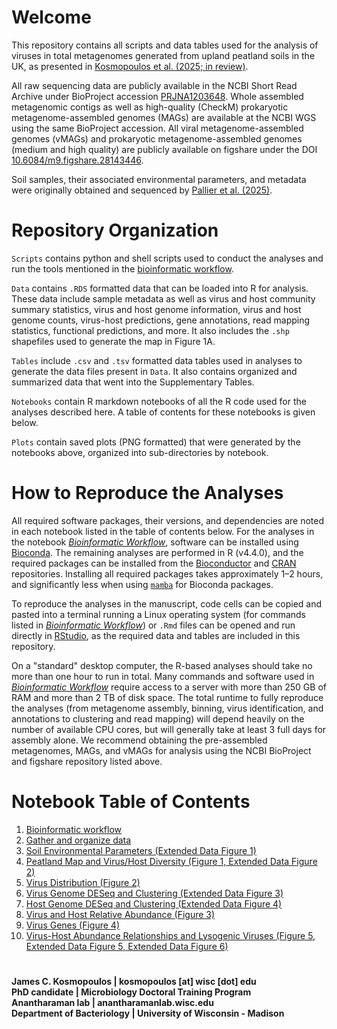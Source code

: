 # Welcome
This repository contains all scripts and data tables used for the analysis of viruses in total metagenomes generated from upland peatland soils in the UK, as presented in [Kosmopoulos et al. (2025; in review)]().

All raw sequencing data are publicly available in the NCBI Short Read Archive under BioProject accession [PRJNA1203648](https://www.ncbi.nlm.nih.gov/bioproject/?term=PRJNA1203648). Whole assembled metagenomic contigs as well as high-quality (CheckM) prokaryotic metagenome-assembled genomes (MAGs) are available at the NCBI WGS using the same BioProject accession. All viral metagenome-assembled genomes (vMAGs) and prokaryotic metagenome-assembled genomes (medium and high quality) are publicly available on figshare under the DOI [10.6084/m9.figshare.28143446](https://doi.org/10.6084/m9.figshare.28143446).

Soil samples, their associated environmental parameters, and metadata were originally obtained and sequenced by [Pallier et al. (2025)](https://doi.org/10.1101/2025.08.01.668219).

# Repository Organization
`Scripts` contains python and shell scripts used to conduct the analyses and run the tools mentioned in the [bioinformatic workflow](https://github.com/AnantharamanLab/UKPeatlandViruses/blob/main/workflow.ipynb).

`Data` contains `.RDS` formatted data that can be loaded into R for analysis. These data include sample metadata as well as virus and host community summary statistics, virus and host genome information, virus and host genome counts, virus-host predictions, gene annotations, read mapping statistics, functional predictions, and more. It also includes the `.shp` shapefiles used to generate the map in Figure 1A.

`Tables` include `.csv` and `.tsv` formatted data tables used in analyses to generate the data files present in `Data`. It also contains organized and summarized data that went into the Supplementary Tables.

`Notebooks` contain R markdown notebooks of all the R code used for the analyses described here. A table of contents for these notebooks is given below.

`Plots` contain saved plots (PNG formatted) that were generated by the notebooks above, organized into sub-directories by notebook.

# How to Reproduce the Analyses
All required software packages, their versions, and dependencies are noted in each notebook listed in the table of contents below. For the analyses in the notebook *[Bioinformatic Workflow](https://github.com/AnantharamanLab/UKPeatlandViruses/blob/main/workflow.ipynb)*, software can be installed using [Bioconda](https://bioconda.github.io/). The remaining analyses are performed in R (v4.4.0), and the required packages can be installed from the [Bioconductor](https://www.bioconductor.org/) and [CRAN](https://cran.r-project.org/) repositories. Installing all required packages takes approximately 1–2 hours, and significantly less when using [`mamba`](https://github.com/mamba-org/mamba) for Bioconda packages.

To reproduce the analyses in the manuscript, code cells can be copied and pasted into a terminal running a Linux operating system (for commands listed in *[Bioinformatic Workflow](https://github.com/AnantharamanLab/UKPeatlandViruses/blob/main/workflow.ipynb)*) or `.Rmd` files can be opened and run directly in [RStudio](https://posit.co/download/rstudio-desktop/), as the required data and tables are included in this repository.

On a "standard" desktop computer, the R-based analyses should take no more than one hour to run in total. Many commands and software used in *[Bioinformatic Workflow](https://github.com/AnantharamanLab/UKPeatlandViruses/blob/main/workflow.ipynb)* require access to a server with more than 250 GB of RAM and more than 2 TB of disk space. The total runtime to fully reproduce the analyses (from metagenome assembly, binning, virus identification, and annotations to clustering and read mapping) will depend heavily on the number of available CPU cores, but will generally take at least 3 full days for assembly alone. We recommend obtaining the pre-assembled metagenomes, MAGs, and vMAGs for analysis using the NCBI BioProject and figshare repository listed above.

# Notebook Table of Contents
1. [Bioinformatic workflow](https://github.com/AnantharamanLab/UKPeatlandViruses/blob/main/workflow.ipynb)
2. [Gather and organize data](https://github.com/AnantharamanLab/UKPeatlandViruses/blob/main/Notebooks/data.md)
3. [Soil Environmental Parameters (Extended Data Figure 1)](https://github.com/AnantharamanLab/UKPeatlandViruses/blob/main/Notebooks/environment.md)
4. [Peatland Map and Virus/Host Diversity (Figure 1, Extended Data Figure 2)](https://github.com/AnantharamanLab/UKPeatlandViruses/blob/main/Notebooks/diversity.md)
5. [Virus Distribution (Figure 2)](https://github.com/AnantharamanLab/UKPeatlandViruses/blob/main/Notebooks/virus_distribution.md)
6. [Virus Genome DESeq and Clustering (Extended Data Figure 3)](https://github.com/AnantharamanLab/UKPeatlandViruses/blob/main/Notebooks/virus_deseq.md)
7. [Host Genome DESeq and Clustering (Extended Data Figure 4)](https://github.com/AnantharamanLab/UKPeatlandViruses/blob/main/Notebooks/host_deseq.md)
8. [Virus and Host Relative Abundance (Figure 3)](https://github.com/AnantharamanLab/UKPeatlandViruses/blob/main/Notebooks/virus_host.md)
9. [Virus Genes (Figure 4)](https://github.com/AnantharamanLab/UKPeatlandViruses/blob/main/Notebooks/virus_genes.md)
10. [Virus-Host Abundance Relationships and Lysogenic Viruses (Figure 5, Extended Data Figure 5, Extended Data Figure 6)](https://github.com/AnantharamanLab/UKPeatlandViruses/blob/main/Notebooks/virus_replication.md)

# 
**James C. Kosmopoulos | kosmopoulos \[at\] wisc \[dot\] edu**<br>
**PhD candidate | Microbiology Doctoral Training Program**<br>
**Anantharaman lab | anantharamanlab.wisc.edu**<br>
**Department of Bacteriology | University of Wisconsin - Madison**
